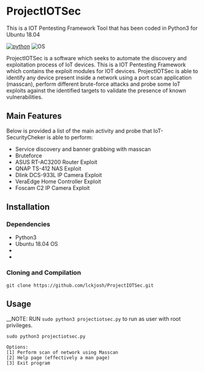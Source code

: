 # ProjectIOTSec
This is a IOT Pentesting Framework Tool that has been coded in Python3 for Ubuntu 18.04

[![python](https://img.shields.io/badge/python-3.4-blue.svg)](https://www.python.org/downloads/)
![OS](https://img.shields.io/badge/OS-Ubuntu-orange.svg)

ProjectIOTSec is a software which seeks to automate the discovery and exploitation process of IoT devices. This is a IOT Pentesting Framework which contains the exploit modules for IOT devices. ProjectIOTSec is able to identify any device present inside a network using a port scan application (masscan), perform different brute-force attacks and probe some IoT exploits against the identified targets to validate the presence of known vulnerabilities.

## Main Features
Below is provided a list of the main activity and probe that IoT-SecurityCheker is able to perform:

- Service discovery and banner grabbing with masscan
- Bruteforce 
- ASUS RT-AC3200 Router Exploit
- QNAP TS-412 NAS Exploit 
- Dlink DCS-933L IP Camera Exploit
- VeraEdge Home Controller Exploit
- Foscam C2 IP Camera Exploit

## Installation

### Dependencies
- Python3
- Ubuntu 18.04 OS
- 
-

### Cloning and Compilation
```
git clone https://github.com/lckjosh/ProjectIOTSec.git
```
## Usage  
__NOTE: RUN `sudo python3 projectiotsec.py` to run as user with root privileges.
```
sudo python3 projectiotsec.py

Options:
[1] Perform scan of network using Masscan
[2] Help page (effectively a man page)
[3] Exit program

